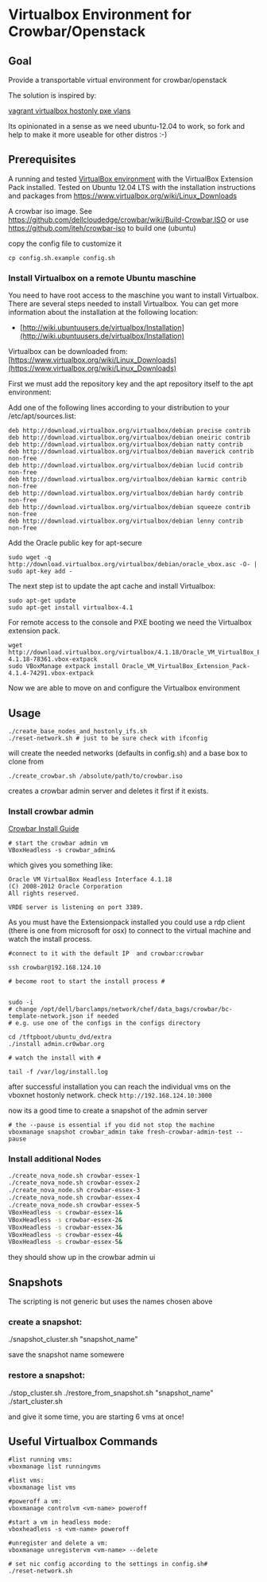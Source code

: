 # Virtualbox Environment for Crowbar/Openstack #

## Goal ##


Provide a transportable virtual environment for crowbar/openstack

The solution is inspired by:

[vagrant virtualbox hostonly pxe vlans](http://jedi.be/blog/2011/11/04/vagrant-virtualbox-hostonly-pxe-vlans/) 

Its opinionated in a sense as we need ubuntu-12.04 to work, so fork and help to make it more useable for other distros :-)

## Prerequisites ##

A running and tested [VirtualBox environment](https://www.virtualbox.org/wiki/Downloads) with the VirtualBox Extension Pack installed. Tested on Ubuntu 12.04 LTS with the installation instructions and packages from https://www.virtualbox.org/wiki/Linux_Downloads

A crowbar iso image. See https://github.com/dellcloudedge/crowbar/wiki/Build-Crowbar.ISO or use https://github.com/iteh/crowbar-iso to build one (ubuntu) 

copy the config file to customize it 

```
cp config.sh.example config.sh
```

### Install Virtualbox on a remote Ubuntu maschine ###

You need to have root access to the maschine you want to install Virtualbox. There are several steps needed to install Virtualbox. You can get more information about the installation at the following location:

* [http://wiki.ubuntuusers.de/virtualbox/Installation](http://wiki.ubuntuusers.de/virtualbox/Installation)

Virtualbox can be downloaded from: [https://www.virtualbox.org/wiki/Linux_Downloads](https://www.virtualbox.org/wiki/Linux_Downloads)

First we must add the repository key and the apt repository itself to the apt environment:  

Add one of the following lines according to your distribution to your /etc/apt/sources.list:

````
deb http://download.virtualbox.org/virtualbox/debian precise contrib
deb http://download.virtualbox.org/virtualbox/debian oneiric contrib
deb http://download.virtualbox.org/virtualbox/debian natty contrib
deb http://download.virtualbox.org/virtualbox/debian maverick contrib non-free
deb http://download.virtualbox.org/virtualbox/debian lucid contrib non-free
deb http://download.virtualbox.org/virtualbox/debian karmic contrib non-free
deb http://download.virtualbox.org/virtualbox/debian hardy contrib non-free
deb http://download.virtualbox.org/virtualbox/debian squeeze contrib non-free
deb http://download.virtualbox.org/virtualbox/debian lenny contrib non-free
````

Add the Oracle public key for apt-secure  

```
sudo wget -q http://download.virtualbox.org/virtualbox/debian/oracle_vbox.asc -O- | sudo apt-key add - 
```

The next step ist to update the apt cache and install Virtualbox:

```
sudo apt-get update 
sudo apt-get install virtualbox-4.1       
```
    
For remote access to the console and PXE booting we need the Virtualbox extension pack. 

```
wget http://download.virtualbox.org/virtualbox/4.1.18/Oracle_VM_VirtualBox_Extension_Pack-4.1.18-78361.vbox-extpack
sudo VBoxManage extpack install Oracle_VM_VirtualBox_Extension_Pack-4.1.4-74291.vbox-extpack    
```
    
Now we are able to move on and configure the Virtualbox environment  

## Usage ##

```
./create_base_nodes_and_hostonly_ifs.sh   
./reset-network.sh # just to be sure check with ifconfig
```

will create the needed networks (defaults in config.sh) and a base box to clone from

```
./create_crowbar.sh /absolute/path/to/crowbar.iso
```

creates a crowbar admin server and deletes it first if it exists. 

### Install crowbar admin ###

[Crowbar Install Guide](https://github.com/dellcloudedge/crowbar/wiki/Install-crowbar)

```
# start the crowbar admin vm
VBoxHeadless -s crowbar_admin&
```

which gives you something like:

```
Oracle VM VirtualBox Headless Interface 4.1.18
(C) 2008-2012 Oracle Corporation
All rights reserved.

VRDE server is listening on port 3389.
```

As you must have the Extensionpack installed you could use a rdp client (there is one from microsoft for osx) to connect to the virtual machine and watch the install process.

```
#connect to it with the default IP  and crowbar:crowbar

ssh crowbar@192.168.124.10

# become root to start the install process #


sudo -i
# change /opt/dell/barclamps/network/chef/data_bags/crowbar/bc-template-network.json if needed 
# e.g. use one of the configs in the configs directory

cd /tftpboot/ubuntu_dvd/extra 
./install admin.cr0wbar.org

# watch the install with #

tail -f /var/log/install.log 
```

after successful installation you can reach the individual vms on the vboxnet hostonly network. 
check ```http://192.168.124.10:3000```   

now its a good time to create a snapshot of the admin server

```
# the --pause is essential if you did not stop the machine
vboxmanage snapshot crowbar_admin take fresh-crowbar-admin-test --pause
```  


### Install additional Nodes ###


```bash
./create_nova_node.sh crowbar-essex-1
./create_nova_node.sh crowbar-essex-2
./create_nova_node.sh crowbar-essex-3
./create_nova_node.sh crowbar-essex-4
./create_nova_node.sh crowbar-essex-5
VBoxHeadless -s crowbar-essex-1&
VBoxHeadless -s crowbar-essex-2&
VBoxHeadless -s crowbar-essex-3&
VBoxHeadless -s crowbar-essex-4&
VBoxHeadless -s crowbar-essex-5&
```

they should show up in the crowbar admin ui 

## Snapshots ##

The scripting is not generic but uses the names chosen above
### create a snapshot:

./snapshot_cluster.sh "snapshot_name"     

save the snapshot name somewere

### restore a snapshot:

./stop_cluster.sh
./restore_from_snapshot.sh "snapshot_name" 
./start_cluster.sh 

and give it some time, you are starting 6 vms at once!

## Useful Virtualbox Commands ##
``` 
#list running vms:
vboxmanage list runningvms

#list vms:
vboxmanage list vms

#poweroff a vm:
vboxmanage controlvm <vm-name> poweroff

#start a vm in headless mode:
vboxheadless -s <vm-name> poweroff

#unregister and delete a vm:
vboxmanage unregistervm <vm-name> --delete  

# set nic config according to the settings in config.sh#
./reset-network.sh
```
